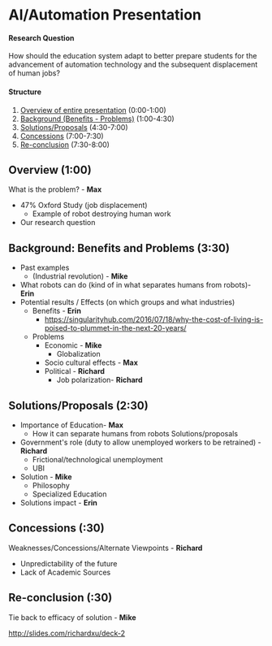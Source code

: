 # AI/Automation Presentation

#### Research Question
How should the education system adapt to better prepare students for the advancement of automation technology and the subsequent displacement of human jobs?

#### Structure
1. [Overview of entire presentation](#overview) (0:00-1:00)
2. [Background (Benefits - Problems)](#background) (1:00-4:30)
2. [Solutions/Proposals](#solutions/proposals) (4:30-7:00)
3. [Concessions](#concessions) (7:00-7:30)
4. [Re-conclusion](#re-conclusion) (7:30-8:00)

## Overview (1:00)
What is the problem? - **Max**
* 47%  Oxford Study (job displacement)
  * Example of robot destroying human work
* Our research question

## Background: Benefits and Problems (3:30)
* Past examples
  * (Industrial revolution) - **Mike**
* What robots can do (kind of in what separates humans from robots)- **Erin**
* Potential results / Effects (on which groups and what industries)
  * Benefits - **Erin**
    * https://singularityhub.com/2016/07/18/why-the-cost-of-living-is-poised-to-plummet-in-the-next-20-years/
  * Problems
    * Economic - **Mike**
      * Globalization
    * Socio cultural effects - **Max**
    * Political - **Richard**
      * Job polarization- **Richard**

## Solutions/Proposals (2:30)
* Importance of Education- **Max**
  * How it can separate humans from robots
Solutions/proposals
* Government's role (duty to allow unemployed workers to be retrained) - **Richard**
  * Frictional/technological unemployment
  * UBI
* Solution - **Mike**
  * Philosophy
  * Specialized Education
* Solutions impact - **Erin**

## Concessions (:30)
Weaknesses/Concessions/Alternate Viewpoints - **Richard**
* Unpredictability of the future
* Lack of Academic Sources

## Re-conclusion (:30)
Tie back to efficacy of solution - **Mike**

http://slides.com/richardxu/deck-2
